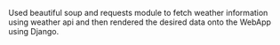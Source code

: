Used beautiful soup and requests module to fetch weather information using weather api and then rendered the desired data onto the WebApp using Django.
